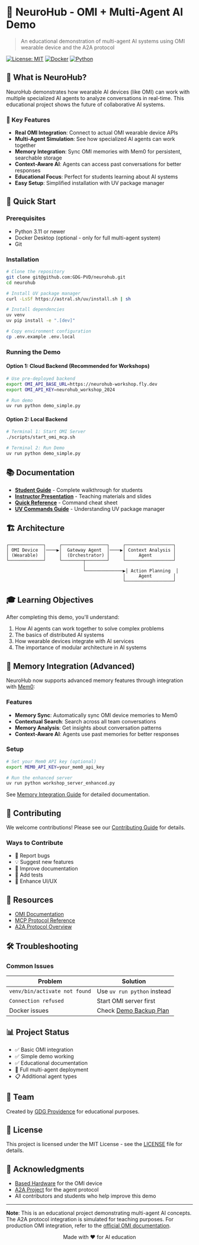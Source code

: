 # 🧠 NeuroHub - OMI + Multi-Agent AI Demo

> An educational demonstration of multi-agent AI systems using OMI wearable device and the A2A protocol

[![License: MIT](https://img.shields.io/badge/License-MIT-yellow.svg)](https://opensource.org/licenses/MIT)
[![Docker](https://img.shields.io/badge/Docker-Required-blue.svg)](https://www.docker.com/)
[![Python](https://img.shields.io/badge/Python-3.11+-green.svg)](https://www.python.org/)

## 🎯 What is NeuroHub?

NeuroHub demonstrates how wearable AI devices (like OMI) can work with multiple specialized AI agents to analyze conversations in real-time. This educational project shows the future of collaborative AI systems.

### 🌟 Key Features

- **Real OMI Integration**: Connect to actual OMI wearable device APIs
- **Multi-Agent Simulation**: See how specialized AI agents can work together
- **Memory Integration**: Sync OMI memories with Mem0 for persistent, searchable storage
- **Context-Aware AI**: Agents can access past conversations for better responses
- **Educational Focus**: Perfect for students learning about AI systems
- **Easy Setup**: Simplified installation with UV package manager

## 🚀 Quick Start

### Prerequisites

- Python 3.11 or newer
- Docker Desktop (optional - only for full multi-agent system)
- Git

### Installation

```bash
# Clone the repository
git clone git@github.com:GDG-PVD/neurohub.git
cd neurohub

# Install UV package manager
curl -LsSf https://astral.sh/uv/install.sh | sh

# Install dependencies
uv venv
uv pip install -e ".[dev]"

# Copy environment configuration
cp .env.example .env.local
```

### Running the Demo

#### Option 1: Cloud Backend (Recommended for Workshops)
```bash
# Use pre-deployed backend
export OMI_API_BASE_URL=https://neurohub-workshop.fly.dev
export OMI_API_KEY=neurohub_workshop_2024

# Run demo
uv run python demo_simple.py
```

#### Option 2: Local Backend
```bash
# Terminal 1: Start OMI Server
./scripts/start_omi_mcp.sh

# Terminal 2: Run Demo
uv run python demo_simple.py
```

## 📚 Documentation

- **[Student Guide](STUDENT_GUIDE.md)** - Complete walkthrough for students
- **[Instructor Presentation](INSTRUCTOR_PRESENTATION.md)** - Teaching materials and slides
- **[Quick Reference](STUDENT_QUICK_REFERENCE.md)** - Command cheat sheet
- **[UV Commands Guide](UV_COMMANDS_GUIDE.md)** - Understanding UV package manager

## 🏗️ Architecture

```
┌─────────────┐     ┌─────────────────┐     ┌──────────────────┐
│ OMI Device  │────▶│  Gateway Agent  │────▶│ Context Analysis │
│ (Wearable)  │     │  (Orchestrator) │     │     Agent        │
└─────────────┘     └────────┬────────┘     └──────────────────┘
                             │
                             └──────────────▶│ Action Planning  │
                                            │     Agent        │
                                            └──────────────────┘
```

## 🎓 Learning Objectives

After completing this demo, you'll understand:

1. How AI agents can work together to solve complex problems
2. The basics of distributed AI systems
3. How wearable devices integrate with AI services
4. The importance of modular architecture in AI systems

## 💾 Memory Integration (Advanced)

NeuroHub now supports advanced memory features through integration with [Mem0](https://mem0.ai):

### Features
- **Memory Sync**: Automatically sync OMI device memories to Mem0
- **Contextual Search**: Search across all team conversations
- **Memory Analysis**: Get insights about conversation patterns
- **Context-Aware AI**: Agents use past memories for better responses

### Setup
```bash
# Set your Mem0 API key (optional)
export MEM0_API_KEY=your_mem0_api_key

# Run the enhanced server
uv run python workshop_server_enhanced.py
```

See [Memory Integration Guide](docs/MEMORY_INTEGRATION.md) for detailed documentation.

## 🤝 Contributing

We welcome contributions! Please see our [Contributing Guide](CONTRIBUTING.md) for details.

### Ways to Contribute

- 🐛 Report bugs
- 💡 Suggest new features
- 📝 Improve documentation
- 🧪 Add tests
- 🎨 Enhance UI/UX

## 📖 Resources

- [OMI Documentation](https://docs.omi.me)
- [MCP Protocol Reference](OMI_MCP_OFFICIAL_REFERENCE.md)
- [A2A Protocol Overview](MCP_VS_A2A_EXPLANATION.md)

## 🛠️ Troubleshooting

### Common Issues

| Problem | Solution |
|---------|----------|
| `venv/bin/activate not found` | Use `uv run python` instead |
| `Connection refused` | Start OMI server first |
| Docker issues | Check [Demo Backup Plan](docs/classroom/DEMO_BACKUP_PLAN.md) |

## 📊 Project Status

- ✅ Basic OMI integration
- ✅ Simple demo working
- ✅ Educational documentation
- 🚧 Full multi-agent deployment
- 📋 Additional agent types

## 👥 Team

Created by [GDG Providence](https://github.com/GDG-PVD) for educational purposes.

## 📄 License

This project is licensed under the MIT License - see the [LICENSE](LICENSE) file for details.

## 🙏 Acknowledgments

- [Based Hardware](https://github.com/BasedHardware) for the OMI device
- [A2A Project](https://github.com/a2a-project) for the agent protocol
- All contributors and students who help improve this demo

---

**Note**: This is an educational project demonstrating multi-agent AI concepts. The A2A protocol integration is simulated for teaching purposes. For production OMI integration, refer to the [official OMI documentation](https://docs.omi.me).

<p align="center">Made with ❤️ for AI education</p>